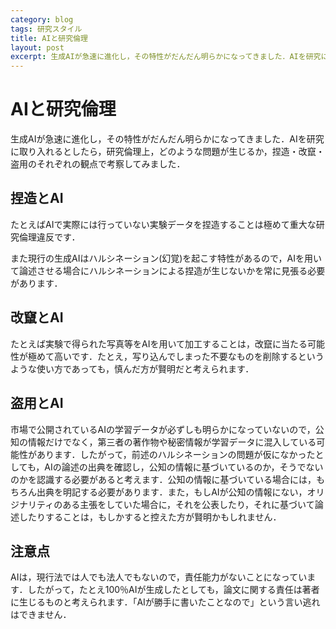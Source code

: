 ```yaml
---
category: blog
tags: 研究スタイル
title: AIと研究倫理
layout: post
excerpt: 生成AIが急速に進化し，その特性がだんだん明らかになってきました．AIを研究に取り入れるとしたら，研究倫理上，どのような問題が生じるか，捏造・改竄・盗用のそれぞれの観点で考察してみました．
---
```

# AIと研究倫理

生成AIが急速に進化し，その特性がだんだん明らかになってきました．AIを研究に取り入れるとしたら，研究倫理上，どのような問題が生じるか，捏造・改竄・盗用のそれぞれの観点で考察してみました．

## 捏造とAI

たとえばAIで実際には行っていない実験データを捏造することは極めて重大な研究倫理違反です．

また現行の生成AIはハルシネーション(幻覚)を起こす特性があるので，AIを用いて論述させる場合にハルシネーションによる捏造が生じないかを常に見張る必要があります．

## 改竄とAI

たとえば実験で得られた写真等をAIを用いて加工することは，改竄に当たる可能性が極めて高いです．たとえ，写り込んでしまった不要なものを削除するというような使い方であっても，慎んだ方が賢明だと考えられます．

## 盗用とAI

市場で公開されているAIの学習データが必ずしも明らかになっていないので，公知の情報だけでなく，第三者の著作物や秘密情報が学習データに混入している可能性があります．したがって，前述のハルシネーションの問題が仮になかったとしても，AIの論述の出典を確認し，公知の情報に基づいているのか，そうでないのかを認識する必要があると考えます．公知の情報に基づいている場合には，もちろん出典を明記する必要があります．また，もしAIが公知の情報にない，オリジナリティのある主張をしていた場合に，それを公表したり，それに基づいて論述したりすることは，もしかすると控えた方が賢明かもしれません．

## 注意点

AIは，現行法では人でも法人でもないので，責任能力がないことになっています．したがって，たとえ100％AIが生成したとしても，論文に関する責任は著者に生じるものと考えられます．「AIが勝手に書いたことなので」という言い逃れはできません．
